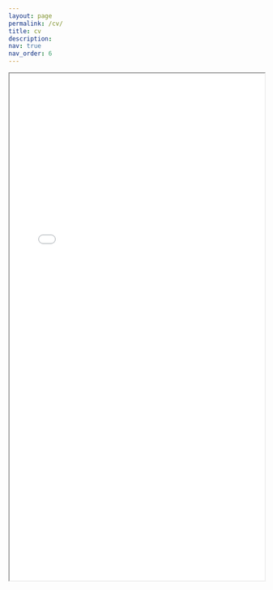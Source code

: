```yaml
---
layout: page
permalink: /cv/
title: cv
description:
nav: true
nav_order: 6
---
```


<iframe src="../assets/pdf/CV.pdf" width="100%" height="1000px"></iframe>